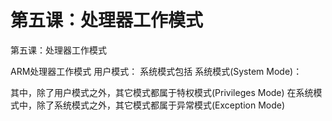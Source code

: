 #  第五课：处理器工作模式
第五课：处理器工作模式


ARM处理器工作模式
用户模式：
系统模式包括
系统模式(System Mode)：
 
 
其中，除了用户模式之外，其它模式都属于特权模式(Privileges Mode)
在系统模式中，除了系统模式之外，其它模式都属于异常模式(Exception Mode)
 
 
